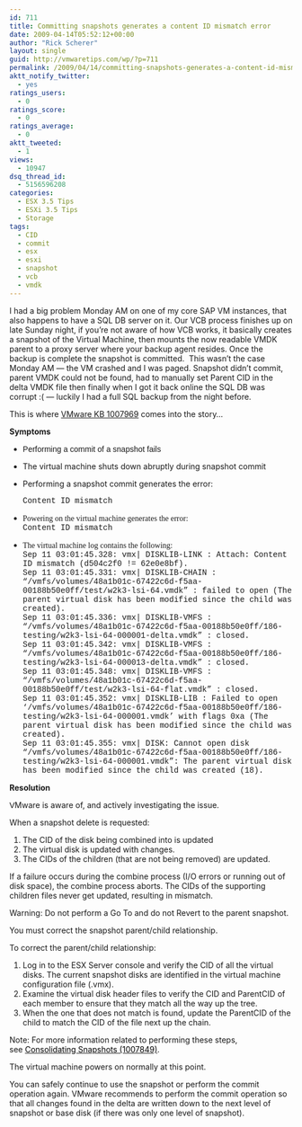 ```yaml
---
id: 711
title: Committing snapshots generates a content ID mismatch error
date: 2009-04-14T05:52:12+00:00
author: "Rick Scherer"
layout: single
guid: http://vmwaretips.com/wp/?p=711
permalink: /2009/04/14/committing-snapshots-generates-a-content-id-mismatch-error/
aktt_notify_twitter:
  - yes
ratings_users:
  - 0
ratings_score:
  - 0
ratings_average:
  - 0
aktt_tweeted:
  - 1
views:
  - 10947
dsq_thread_id:
  - 5156596208
categories:
  - ESX 3.5 Tips
  - ESXi 3.5 Tips
  - Storage
tags:
  - CID
  - commit
  - esx
  - esxi
  - snapshot
  - vcb
  - vmdk
---
```

I had a big problem Monday AM on one of my core SAP VM instances, that also happens to have a SQL DB server on it. Our VCB process finishes up on late Sunday night, if you&#8217;re not aware of how VCB works, it basically creates a snapshot of the Virtual Machine, then mounts the now readable VMDK parent to a proxy server where your backup agent resides. Once the backup is complete the snapshot is committed.  This wasn&#8217;t the case Monday AM &#8212; the VM crashed and I was paged. Snapshot didn&#8217;t commit, parent VMDK could not be found, had to manually set Parent CID in the delta VMDK file then finally when I got it back online the SQL DB was corrupt :( &#8212; luckily I had a full SQL backup from the night before.

This is where <a href="http://kb.vmware.com/kb/1007969" target="_blank">VMware KB 1007969</a> comes into the story&#8230;

<!--more-->

**Symptoms**

  * <span style="font-family: Arial; ">P</span><span style="font-family: Arial;">erforming a commit of a snapshot fails</span>
  * The virtual machine shuts down abruptly during snapshot commit
  * Performing a snapshot commit generates the error:
  
    <span style="font-family: 'Courier New'; ">Content ID mismatch </span>
  * <span style="font-family: 'Courier New'; "><span style="font-family: 'Lucida Grande'; ">Powering on the virtual machine generates the error:<br /> <span style="font-family: 'Courier New'; ">Content ID mismatch </span></span></span>
  * <span style="font-family: 'Courier New'; "><span style="font-family: 'Lucida Grande'; "><span style="font-family: 'Courier New'; "><span style="font-family: 'Lucida Grande'; ">The virtual machine log contains the following:<br /> <span style="font-family: 'Courier New'; ">Sep 11 03:01:45.328: vmx| DISKLIB-LINK : Attach: Content ID mismatch (d504c2f0 != 62e0e8bf).<br /> Sep 11 03:01:45.331: vmx| DISKLIB-CHAIN : &#8220;/vmfs/volumes/48a1b01c-67422c6d-f5aa-00188b50e0ff/test/w2k3-lsi-64.vmdk&#8221; : failed to open (The parent virtual disk has been modified since the child was created).<br /> Sep 11 03:01:45.336: vmx| DISKLIB-VMFS : &#8220;/vmfs/volumes/48a1b01c-67422c6d-f5aa-00188b50e0ff/186-testing/w2k3-lsi-64-000001-delta.vmdk&#8221; : closed.<br /> Sep 11 03:01:45.342: vmx| DISKLIB-VMFS : &#8220;/vmfs/volumes/48a1b01c-67422c6d-f5aa-00188b50e0ff/186-testing/w2k3-lsi-64-000013-delta.vmdk&#8221; : closed.<br /> Sep 11 03:01:45.348: vmx| DISKLIB-VMFS : &#8220;/vmfs/volumes/48a1b01c-67422c6d-f5aa-00188b50e0ff/test/w2k3-lsi-64-flat.vmdk&#8221; : closed.<br /> Sep 11 03:01:45.352: vmx| DISKLIB-LIB : Failed to open &#8216;/vmfs/volumes/48a1b01c-67422c6d-f5aa-00188b50e0ff/186-testing/w2k3-lsi-64-000001.vmdk&#8217; with flags 0xa (The parent virtual disk has been modified since the child was created).<br /> Sep 11 03:01:45.355: vmx| DISK: Cannot open disk &#8220;/vmfs/volumes/48a1b01c-67422c6d-f5aa-00188b50e0ff/186-testing/w2k3-lsi-64-000001.vmdk&#8221;: The parent virtual disk has been modified since the child was created (18).</span></span></span></span></span>

**Resolution**

<span style="font-family: Arial; ">V</span>Mware is aware of, and actively investigating the issue.

When a snapshot delete is requested:

  1. The CID of the disk being combined into is updated
  2. The virtual disk is updated with changes.
  3. The CIDs of the children (that are not being removed) are updated.

If a failure occurs during the combine process (I/O errors or running out of disk space), the combine process aborts. The CIDs of the supporting children files never get updated, resulting in mismatch.

**<span style="font-weight: normal;">Warning</span>**: Do not perform a **<span style="font-weight: normal;">Go To</span>** and do not **<span style="font-weight: normal;">Revert</span>** to the parent snapshot.

You must correct the snapshot parent/child relationship.

To correct the parent/child relationship:

  1. Log in to the ESX Server console and verify the CID of all the virtual disks. The current snapshot disks are identified in the virtual machine configuration file (.vmx).
  2. Examine the virtual disk header files to verify the CID and ParentCID of each member to ensure that they match all the way up the tree.
  3. When the one that does not match is found, update the ParentCID of the child to match the CID of the file next up the chain.

**<span style="font-weight: normal;">Note</span>**: For more information related to performing these steps, see <a href="http://kb.vmware.com/kb/1007849" target="_blank"><span style="color: #000000; text-decoration: none;">Consolidating Snapshots (1007849)</span></a>.

The virtual machine powers on normally at this point.

You can safely continue to use the snapshot or perform the commit operation again. VMware recommends to perform the commit operation so that all changes found in the delta are written down to the next level of snapshot or base disk (if there was only one level of snapshot).